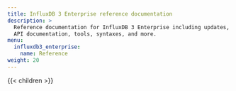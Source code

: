 ```yaml
---
title: InfluxDB 3 Enterprise reference documentation
description: >
  Reference documentation for InfluxDB 3 Enterprise including updates,
  API documentation, tools, syntaxes, and more.
menu: 
  influxdb3_enterprise:
    name: Reference
weight: 20
---
```


{{< children >}}

